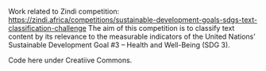 Work related to Zindi competition: https://zindi.africa/competitions/sustainable-development-goals-sdgs-text-classification-challenge 
The aim of this competition is to classify text content by its relevance to the measurable indicators of the United Nations’ Sustainable Development Goal #3 – Health and Well-Being (SDG 3).

Code here under Creatiive Commons. 
